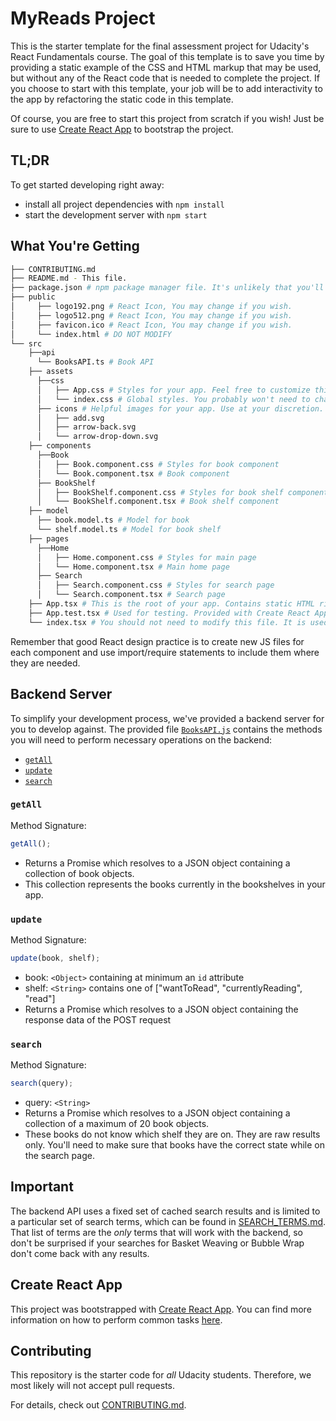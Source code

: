 # MyReads Project

This is the starter template for the final assessment project for Udacity's React Fundamentals course. The goal of this template is to save you time by providing a static example of the CSS and HTML markup that may be used, but without any of the React code that is needed to complete the project. If you choose to start with this template, your job will be to add interactivity to the app by refactoring the static code in this template.

Of course, you are free to start this project from scratch if you wish! Just be sure to use [Create React App](https://reactjs.org/docs/create-a-new-react-app.html) to bootstrap the project.

## TL;DR

To get started developing right away:

- install all project dependencies with `npm install`
- start the development server with `npm start`

## What You're Getting

```bash
├── CONTRIBUTING.md
├── README.md - This file.
├── package.json # npm package manager file. It's unlikely that you'll need to modify this.
├── public
│     ├── logo192.png # React Icon, You may change if you wish.
│     ├── logo512.png # React Icon, You may change if you wish.
│     ├── favicon.ico # React Icon, You may change if you wish.
│     └── index.html # DO NOT MODIFY
└── src
    ├──api
      └── BooksAPI.ts # Book API  
    ├── assets
      ├──css
      │   ├── App.css # Styles for your app. Feel free to customize this as you desire.
      │   └── index.css # Global styles. You probably won't need to change anything here.
      ├── icons # Helpful images for your app. Use at your discretion.
      │   ├── add.svg
      │   ├── arrow-back.svg
      │   └── arrow-drop-down.svg
    ├── components
      ├──Book
      │   ├── Book.component.css # Styles for book component
      │   └── Book.component.tsx # Book component
      ├── BookShelf
      │   ├── BookShelf.component.css # Styles for book shelf component
      │   └── BookShelf.component.tsx # Book shelf component
    ├── model
      ├── book.model.ts # Model for book
      └── shelf.model.ts # Model for book shelf
    ├── pages
      ├──Home
      │   ├── Home.component.css # Styles for main page
      │   └── Home.component.tsx # Main home page
      ├── Search
      │   ├── Search.component.css # Styles for search page
      │   └── Search.component.tsx # Search page
    ├── App.tsx # This is the root of your app. Contains static HTML right now.
    ├── App.test.tsx # Used for testing. Provided with Create React App. Testing is encouraged, but not required.
    └── index.tsx # You should not need to modify this file. It is used for DOM rendering only.
```

Remember that good React design practice is to create new JS files for each component and use import/require statements to include them where they are needed.

## Backend Server

To simplify your development process, we've provided a backend server for you to develop against. The provided file [`BooksAPI.js`](src/BooksAPI.js) contains the methods you will need to perform necessary operations on the backend:

- [`getAll`](#getall)
- [`update`](#update)
- [`search`](#search)

### `getAll`

Method Signature:

```js
getAll();
```

- Returns a Promise which resolves to a JSON object containing a collection of book objects.
- This collection represents the books currently in the bookshelves in your app.

### `update`

Method Signature:

```js
update(book, shelf);
```

- book: `<Object>` containing at minimum an `id` attribute
- shelf: `<String>` contains one of ["wantToRead", "currentlyReading", "read"]
- Returns a Promise which resolves to a JSON object containing the response data of the POST request

### `search`

Method Signature:

```js
search(query);
```

- query: `<String>`
- Returns a Promise which resolves to a JSON object containing a collection of a maximum of 20 book objects.
- These books do not know which shelf they are on. They are raw results only. You'll need to make sure that books have the correct state while on the search page.

## Important

The backend API uses a fixed set of cached search results and is limited to a particular set of search terms, which can be found in [SEARCH_TERMS.md](SEARCH_TERMS.md). That list of terms are the _only_ terms that will work with the backend, so don't be surprised if your searches for Basket Weaving or Bubble Wrap don't come back with any results.

## Create React App

This project was bootstrapped with [Create React App](https://github.com/facebook/create-react-app). You can find more information on how to perform common tasks [here](https://github.com/facebook/create-react-app/blob/main/packages/cra-template/template/README.md).

## Contributing

This repository is the starter code for _all_ Udacity students. Therefore, we most likely will not accept pull requests.

For details, check out [CONTRIBUTING.md](CONTRIBUTING.md).
